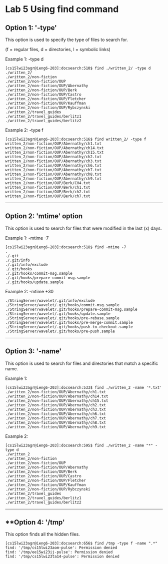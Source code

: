 # Lab 5 Using find command

**Option 1: '-type'**
---
This option is used to specify the type of files to search for.
>
(f = regular files, d = directories, l = symbolic links)
>
Example 1: -type d
```
[cs15lwi23agr@ieng6-203]:docsearch:510$ find ./written_2/ -type d
./written_2/
./written_2/non-fiction
./written_2/non-fiction/OUP
./written_2/non-fiction/OUP/Abernathy
./written_2/non-fiction/OUP/Berk
./written_2/non-fiction/OUP/Castro
./written_2/non-fiction/OUP/Fletcher
./written_2/non-fiction/OUP/Kauffman
./written_2/non-fiction/OUP/Rybczynski
./written_2/travel_guides
./written_2/travel_guides/berlitz1
./written_2/travel_guides/berlitz2
```
 Example 2: -type f
 ```
 [cs15lwi23agr@ieng6-203]:docsearch:516$ find written_2/ -type f
written_2/non-fiction/OUP/Abernathy/ch1.txt
written_2/non-fiction/OUP/Abernathy/ch14.txt
written_2/non-fiction/OUP/Abernathy/ch15.txt
written_2/non-fiction/OUP/Abernathy/ch2.txt
written_2/non-fiction/OUP/Abernathy/ch3.txt
written_2/non-fiction/OUP/Abernathy/ch6.txt
written_2/non-fiction/OUP/Abernathy/ch7.txt
written_2/non-fiction/OUP/Abernathy/ch8.txt
written_2/non-fiction/OUP/Abernathy/ch9.txt
written_2/non-fiction/OUP/Berk/CH4.txt
written_2/non-fiction/OUP/Berk/ch1.txt
written_2/non-fiction/OUP/Berk/ch2.txt
written_2/non-fiction/OUP/Berk/ch7.txt
 ```
 ---
 **Option 2: 'mtime' option**
 ---
 This option is used to search for files that were modified in the last (x) days.
 >
 Example 1: -mtime -7
 >
 ```
 [cs15lwi23agr@ieng6-203]:docsearch:518$ find -mtime -7
.
./.git
./.git/info
./.git/info/exclude
./.git/hooks
./.git/hooks/commit-msg.sample
./.git/hooks/prepare-commit-msg.sample
./.git/hooks/update.sample
 ```

Example 2: -mtime +30
>
```[cs15lwi23agr@ieng6-203]:~:583$ find ./StringServer -type f -mtime +30
./StringServer/wavelet/.git/info/exclude
./StringServer/wavelet/.git/hooks/commit-msg.sample
./StringServer/wavelet/.git/hooks/prepare-commit-msg.sample
./StringServer/wavelet/.git/hooks/update.sample
./StringServer/wavelet/.git/hooks/pre-rebase.sample
./StringServer/wavelet/.git/hooks/pre-merge-commit.sample
./StringServer/wavelet/.git/hooks/push-to-checkout.sample
./StringServer/wavelet/.git/hooks/pre-push.sample
```
---
**Option 3: '-name'**
---
This option is used to search for files and directories that match a specific name.
>
Example 1:
```
[cs15lwi23agr@ieng6-203]:docsearch:533$ find ./written_2 -name '*.txt'
./written_2/non-fiction/OUP/Abernathy/ch1.txt
./written_2/non-fiction/OUP/Abernathy/ch14.txt
./written_2/non-fiction/OUP/Abernathy/ch15.txt
./written_2/non-fiction/OUP/Abernathy/ch2.txt
./written_2/non-fiction/OUP/Abernathy/ch3.txt
./written_2/non-fiction/OUP/Abernathy/ch6.txt
./written_2/non-fiction/OUP/Abernathy/ch7.txt
./written_2/non-fiction/OUP/Abernathy/ch8.txt
./written_2/non-fiction/OUP/Abernathy/ch9.txt
```
Example 2:
```
[cs15lwi23agr@ieng6-203]:docsearch:595$ find ./written_2 -name "*" -type d
./written_2
./written_2/non-fiction
./written_2/non-fiction/OUP
./written_2/non-fiction/OUP/Abernathy
./written_2/non-fiction/OUP/Berk
./written_2/non-fiction/OUP/Castro
./written_2/non-fiction/OUP/Fletcher
./written_2/non-fiction/OUP/Kauffman
./written_2/non-fiction/OUP/Rybczynski
./written_2/travel_guides
./written_2/travel_guides/berlitz1
./written_2/travel_guides/berlitz2
```
---
**Option 4: '/tmp'
---
This option finds all the hidden files.
```
[cs15lwi23agr@ieng6-203]:docsearch:656$ find /tmp -type f -name ".*"
find: '/tmp/cs15lwi23aom-pulse': Permission denied
find: '/tmp/ee15wi23ij-pulse': Permission denied
find: '/tmp/cs15lwi23ta14-pulse': Permission denied
```
 

